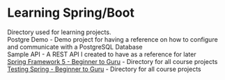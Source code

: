 # Learning Spring/Boot

Directory used for learning projects.
</br>Postgre Demo - Demo project for having a reference on how to configure and communicate with a PostgreSQL Database
</br>Sample API - A REST API I created to have as a reference for later
</br>[Spring Framework 5 - Beginner to Guru](https://www.udemy.com/course/spring-framework-5-beginner-to-guru/learn/lecture/10551206#overview) - Directory for all course projects
</br>[Testing Spring - Beginner to Guru](https://www.udemy.com/course/testing-spring-boot-beginner-to-guru/learn/lecture/12073304#overview) - Directory for all course projects
